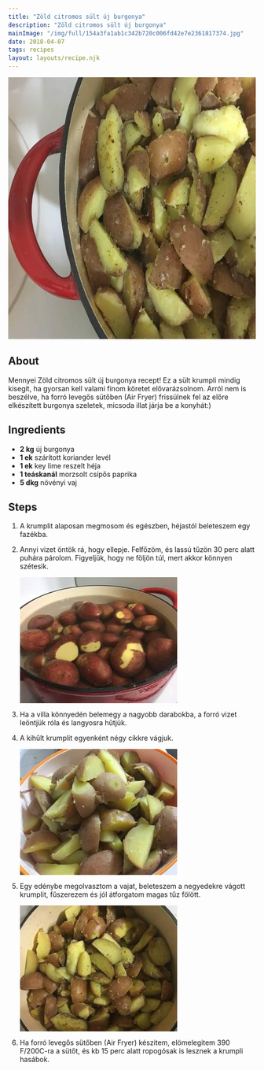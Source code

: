 ```yaml
---
title: "Zöld citromos sült új burgonya"
description: "Zöld citromos sült új burgonya"
mainImage: "/img/full/154a3fa1ab1c342b720c006fd42e7e2361817374.jpg"
date: 2018-04-07
tags: recipes
layout: layouts/recipe.njk
---
```

                        
<p align="center"><a href="https://cookpad.com/hu/receptek/4713887-zold-citromos-sult-uj-burgonya" rel="Recipe source page"><img width="751" height="532" src="/img/full/154a3fa1ab1c342b720c006fd42e7e2361817374.jpg"/></a></p>

## About
Mennyei Zöld citromos sült új burgonya recept! Ez a sült krumpli mindig kisegít, ha gyorsan kell valami finom köretet elővarázsolnom. Arról nem is beszélve, ha forró levegős sütőben (Air Fryer) frissülnek fel az előre elkészített burgonya szeletek, micsoda illat járja be a konyhát:)

>  

## Ingredients
* **2 kg** új burgonya
* **1 ek** szárított koriander levél
* **1 ek** key lime reszelt héja
* **1 teáskanál** morzsolt csípős paprika
* **5 dkg** növényi vaj

## Steps

1. A krumplit alaposan megmosom és egészben, héjastól beleteszem egy fazékba.
 
    <div style="clear: both"/>

2. Annyi vizet öntök rá, hogy ellepje. Felfőzöm, és lassú tűzön 30 perc alatt puhára párolom. Figyeljük, hogy ne följön túl, mert akkor könnyen szétesik.
 
    <p><img width="320" height="256" align="left" src="/img/full/48af489be60e4d19b9ff6ee9fa5299eef94ff1bf.jpg"/></p><div style="clear: both"/>

3. Ha a villa könnyedén belemegy a nagyobb darabokba, a forró vizet leöntjük róla és langyosra hűtjük.
 
    <div style="clear: both"/>

4. A kihűlt krumplit egyenként négy cikkre vágjuk.
 
    <p><img width="320" height="256" align="left" src="/img/full/e637c3db33142e1c9ec3dedd4811f42ade9fca82.jpg"/></p><div style="clear: both"/>

5. Egy edénybe megolvasztom a vajat, beleteszem a negyedekre vágott krumplit, fűszerezem és jól átforgatom magas tűz fölött.
 
    <p><img width="320" height="256" align="left" src="/img/full/e6b87e11ccf8d32400363270931a93a402a6cb47.jpg"/></p><div style="clear: both"/>

6. Ha forró levegős sütőben (Air Fryer) készitem, elömelegitem 390 F/200C-ra a sütőt, és kb 15 perc alatt ropogósak is lesznek a krumpli hasábok.
 
    <div style="clear: both"/>

